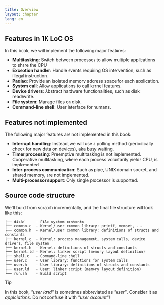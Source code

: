 ```yaml
---
title: Overview
layout: chapter
lang: en
---
```


## Features in 1K LoC OS

In this book, we will implement the following major features:

- **Multitasking**: Switch between processes to allow multiple applications to share the CPU.
- **Exception handler**: Handle events requiring OS intervention, such as illegal instruction.
- **Paging**: Provide an isolated memory address space for each application.
- **System call**: Allow applications to call kernel features.
- **Device drivers**: Abstract hardware functionalities, such as disk read/write.
- **File system**: Manage files on disk.
- **Command-line shell**: User interface for humans.

## Features not implemented

The following major features are not implemented in this book:

- **Interrupt handling**: Instead, we will use a polling method (periodically check for new data on devices), aka busy waiting.
- **Timer processing**: Preemptive multitasking is not implemented. Cooperative multitasking, where each process voluntarily yields CPU, is implemented.
- **Inter-process communication**: Such as pipe, UNIX domain socket, and shared memory, are not implemented.
- **Multi-processor support**: Only single processor is supported.

## Source code structure

We'll build from scratch incrementally, and the final file structure will look like this:

```
├── disk/     - File system contents
├── common.c  - Kernel/user common library: printf, memset, ...
├── common.h  - Kernel/user common library: definitions of structs and constants
├── kernel.c  - Kernel: process management, system calls, device drivers, file system
├── kernel.h  - Kernel: definitions of structs and constants
├── kernel.ld - Kernel: linker script (memory layout definition)
├── shell.c   - Command-line shell
├── user.c    - User library: functions for system calls
├── user.h    - User library: definitions of structs and constants
├── user.ld   - User: linker script (memory layout definition)
└── run.sh    - Build script
```

> [!TIP]
>
> In this book, *"user land"* is sometimes abbreviated as *"user"*. Consider it as *applciations*. Do not confuse it with *"user account"*!
